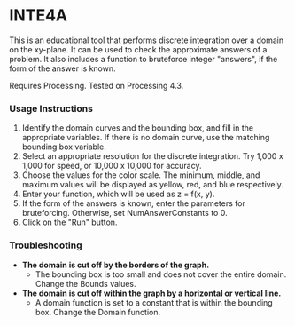 # INTE4A

This is an educational tool that performs discrete integration over a domain on the xy-plane. It can be used to check the approximate answers of a problem. It also includes a function to bruteforce integer "answers", if the form of the answer is known.

Requires Processing. Tested on Processing 4.3.

### Usage Instructions

1. Identify the domain curves and the bounding box, and fill in the appropriate variables. If there is no domain curve, use the matching bounding box variable.
2. Select an appropriate resolution for the discrete integration. Try 1,000 x 1,000 for speed, or 10,000 x 10,000 for accuracy.
3. Choose the values for the color scale. The minimum, middle, and maximum values will be displayed as yellow, red, and blue respectively.
4. Enter your function, which will be used as z = f(x, y).
5. If the form of the answers is known, enter the parameters for bruteforcing. Otherwise, set NumAnswerConstants to 0.
6. Click on the "Run" button.

### Troubleshooting

- **The domain is cut off by the borders of the graph.**
  - The bounding box is too small and does not cover the entire domain. Change the Bounds values.
- **The domain is cut off within the graph by a horizontal or vertical line.**
  - A domain function is set to a constant that is within the bounding box. Change the Domain function.
